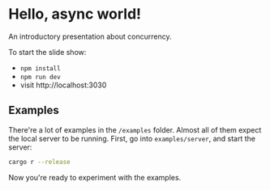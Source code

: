 # Hello, async world!

An introductory presentation about concurrency.

To start the slide show:

- `npm install`
- `npm run dev`
- visit http://localhost:3030


## Examples

There're a lot of examples in the `/examples` folder. Almost all of them expect the local server to be running.
First, go into `examples/server`, and start the server: 

```bash
cargo r --release
```

Now you're ready to experiment with the examples.
